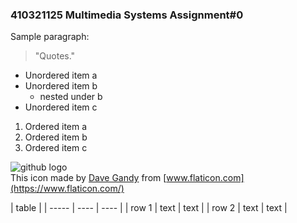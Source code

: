 ### 410321125 Multimedia Systems Assignment#0

Sample paragraph:
> "Quotes."

+ Unordered item a
+ Unordered item b
  + nested under b
+ Unordered item c

1. Ordered item a
2. Ordered item b
3. Ordered item c

![github logo](https://image.flaticon.com/icons/svg/25/25231.svg 'github logo')  
This icon made by [Dave Gandy](https://www.flaticon.com/authors/dave-gandy) from [www.flaticon.com](https://www.flaticon.com/)

| table               |
| ----- | ---- | ---- |
| row 1 | text | text |
| row 2 | text | text |

